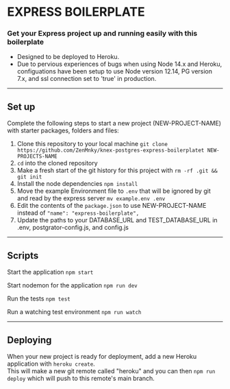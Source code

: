 # EXPRESS BOILERPLATE

### Get your Express project up and running easily with this boilerplate    
 - Designed to be deployed to Heroku.   
 - Due to pervious experiences of bugs when using Node 14.x and Heroku,   
configuations have been setup to use Node version 12.14, PG version 7.x, and ssl connection set to 'true' in production.
---

## Set up

Complete the following steps to start a new project (NEW-PROJECT-NAME) with starter packages, folders and files:

1. Clone this repository to your local machine `git clone https://github.com/ZenMnky/knex-postgres-express-boilerplatet NEW-PROJECTS-NAME`
2. `cd` into the cloned repository
3. Make a fresh start of the git history for this project with `rm -rf .git && git init`
4. Install the node dependencies `npm install`
5. Move the example Environment file to `.env` that will be ignored by git and read by the express server `mv example.env .env`
6. Edit the contents of the `package.json` to use NEW-PROJECT-NAME instead of `"name": "express-boilerplate",`
7. Update the paths to your DATABASE_URL and TEST_DATABASE_URL in .env, postgrator-config.js, and config.js


---

## Scripts

Start the application `npm start`

Start nodemon for the application `npm run dev`

Run the tests `npm test`

Run a watching test environment `npm run watch`

---

## Deploying

When your new project is ready for deployment, add a new Heroku application with `heroku create`.  
This will make a new git remote called "heroku" and you can then `npm run deploy` which will push to this remote's main branch.
